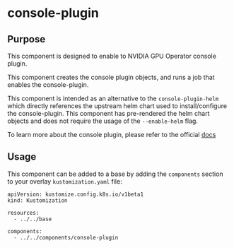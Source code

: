 # console-plugin

## Purpose

This component is designed to enable to NVIDIA GPU Operator console plugin.

This component creates the console plugin objects, and runs a job that enables the console-plugin.

This component is intended as an alternative to the `console-plugin-helm` which directly references the upstream helm chart used to install/configure the console-plugin.  This component has pre-rendered the helm chart objects and does not require the usage of the `--enable-helm` flag.

To learn more about the console plugin, please refer to the official [docs](
https://docs.nvidia.com/datacenter/cloud-native/gpu-operator/latest/openshift/enable-gpu-op-dashboard.html)

## Usage

This component can be added to a base by adding the `components` section to your overlay `kustomization.yaml` file:

```
apiVersion: kustomize.config.k8s.io/v1beta1
kind: Kustomization

resources:
  - ../../base

components:
  - ../../components/console-plugin
```
